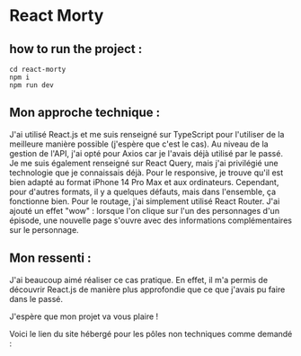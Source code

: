 # React Morty 

## how to run the project :
```
cd react-morty
npm i
npm run dev
```

## Mon approche technique : 

J'ai utilisé React.js et me suis renseigné sur TypeScript pour l'utiliser de la meilleure manière possible (j'espère que c'est le cas). 
Au niveau de la gestion de l'API, j'ai opté pour Axios car je l'avais déjà utilisé par le passé. Je me suis également renseigné sur React Query, mais j'ai privilégié une technologie que je connaissais déjà. 
Pour le responsive, je trouve qu'il est bien adapté au format iPhone 14 Pro Max et aux ordinateurs. Cependant, pour d'autres formats, il y a quelques défauts, mais dans l'ensemble, ça fonctionne bien.
Pour le routage, j'ai simplement utilisé React Router.
J'ai ajouté un effet "wow" : lorsque l'on clique sur l'un des personnages d'un épisode, une nouvelle page s'ouvre avec des informations complémentaires sur le personnage.

## Mon ressenti :

J'ai beaucoup aimé réaliser ce cas pratique. En effet, il m'a permis de découvrir React.js de manière plus approfondie que ce que j'avais pu faire dans le passé.

J'espère que mon projet va vous plaire !

Voici le lien du site hébergé pour les pôles non techniques comme demandé : 
